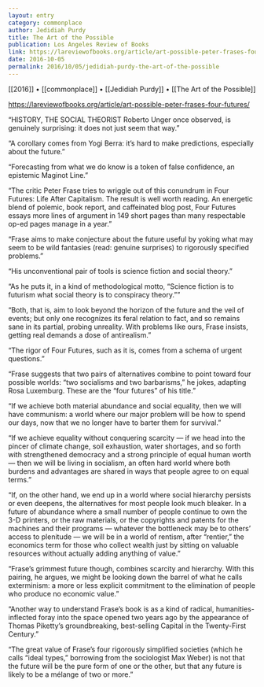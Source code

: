 ```yaml
---
layout: entry
category: commonplace
author: Jedidiah Purdy
title: The Art of the Possible
publication: Los Angeles Review of Books
link: https://lareviewofbooks.org/article/art-possible-peter-frases-four-futures/
date: 2016-10-05
permalink: 2016/10/05/jedidiah-purdy-the-art-of-the-possible
---
```


[[2016]] • [[commonplace]] • [[Jedidiah Purdy]] • [[The Art of the Possible]]

https://lareviewofbooks.org/article/art-possible-peter-frases-four-futures/

“HISTORY, THE SOCIAL THEORIST Roberto Unger once observed, is genuinely surprising: it does not just seem that way.”

“A corollary comes from Yogi Berra: it’s hard to make predictions, especially about the future.”

“Forecasting from what we do know is a token of false confidence, an epistemic Maginot Line.”

“The critic Peter Frase tries to wriggle out of this conundrum in Four Futures: Life After Capitalism. The result is well worth reading. An energetic blend of polemic, book report, and caffeinated blog post, Four Futures essays more lines of argument in 149 short pages than many respectable op-ed pages manage in a year.”

“Frase aims to make conjecture about the future useful by yoking what may seem to be wild fantasies (read: genuine surprises) to rigorously specified problems.”

“His unconventional pair of tools is science fiction and social theory.”

“As he puts it, in a kind of methodological motto, “Science fiction is to futurism what social theory is to conspiracy theory.””

“Both, that is, aim to look beyond the horizon of the future and the veil of events; but only one recognizes its feral relation to fact, and so remains sane in its partial, probing unreality. With problems like ours, Frase insists, getting real demands a dose of antirealism.”

“The rigor of Four Futures, such as it is, comes from a schema of urgent questions.”

“Frase suggests that two pairs of alternatives combine to point toward four possible worlds: “two socialisms and two barbarisms,” he jokes, adapting Rosa Luxemburg. These are the “four futures” of his title.”

“If we achieve both material abundance and social equality, then we will have communism: a world where our major problem will be how to spend our days, now that we no longer have to barter them for survival.”

“If we achieve equality without conquering scarcity — if we head into the pincer of climate change, soil exhaustion, water shortages, and so forth with strengthened democracy and a strong principle of equal human worth — then we will be living in socialism, an often hard world where both burdens and advantages are shared in ways that people agree to on equal terms.”

“If, on the other hand, we end up in a world where social hierarchy persists or even deepens, the alternatives for most people look much bleaker. In a future of abundance where a small number of people continue to own the 3-D printers, or the raw materials, or the copyrights and patents for the machines and their programs — whatever the bottleneck may be to others’ access to plenitude — we will be in a world of rentism, after “rentier,” the economics term for those who collect wealth just by sitting on valuable resources without actually adding anything of value.”

“Frase’s grimmest future though, combines scarcity and hierarchy. With this pairing, he argues, we might be looking down the barrel of what he calls exterminism: a more or less explicit commitment to the elimination of people who produce no economic value.”

“Another way to understand Frase’s book is as a kind of radical, humanities-inflected foray into the space opened two years ago by the appearance of Thomas Piketty’s groundbreaking, best-selling Capital in the Twenty-First Century.”

“The great value of Frase’s four rigorously simplified societies (which he calls “ideal types,” borrowing from the sociologist Max Weber) is not that the future will be the pure form of one or the other, but that any future is likely to be a mélange of two or more.”
